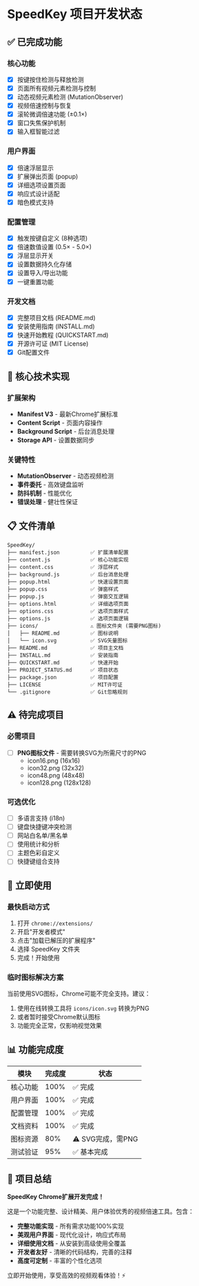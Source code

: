 # SpeedKey 项目开发状态

## ✅ 已完成功能

### 核心功能
- [x] 按键按住检测与释放检测
- [x] 页面所有视频元素检测与控制
- [x] 动态视频元素检测 (MutationObserver)
- [x] 视频倍速控制与恢复
- [x] 滚轮微调倍速功能 (±0.1×)
- [x] 窗口失焦保护机制
- [x] 输入框智能过滤

### 用户界面
- [x] 倍速浮层显示
- [x] 扩展弹出页面 (popup)
- [x] 详细选项设置页面
- [x] 响应式设计适配
- [x] 暗色模式支持

### 配置管理
- [x] 触发按键自定义 (8种选项)
- [x] 倍速数值设置 (0.5× - 5.0×)
- [x] 浮层显示开关
- [x] 设置数据持久化存储
- [x] 设置导入/导出功能
- [x] 一键重置功能

### 开发文档
- [x] 完整项目文档 (README.md)
- [x] 安装使用指南 (INSTALL.md)
- [x] 快速开始教程 (QUICKSTART.md)
- [x] 开源许可证 (MIT License)
- [x] Git配置文件

## 🎯 核心技术实现

### 扩展架构
- **Manifest V3** - 最新Chrome扩展标准
- **Content Script** - 页面内容操作
- **Background Script** - 后台消息处理
- **Storage API** - 设置数据同步

### 关键特性
- **MutationObserver** - 动态视频检测
- **事件委托** - 高效键盘监听
- **防抖机制** - 性能优化
- **错误处理** - 健壮性保证

## 📋 文件清单

```
SpeedKey/
├── manifest.json          ✅ 扩展清单配置
├── content.js             ✅ 核心功能实现
├── content.css            ✅ 浮层样式
├── background.js          ✅ 后台消息处理
├── popup.html             ✅ 快速设置页面
├── popup.css              ✅ 弹窗样式
├── popup.js               ✅ 弹窗交互逻辑
├── options.html           ✅ 详细选项页面
├── options.css            ✅ 选项页面样式
├── options.js             ✅ 选项页面逻辑
├── icons/                 ⚠️ 图标文件夹 (需要PNG图标)
│   ├── README.md          ✅ 图标说明
│   └── icon.svg           ✅ SVG矢量图标
├── README.md              ✅ 项目主文档
├── INSTALL.md             ✅ 安装指南
├── QUICKSTART.md          ✅ 快速开始
├── PROJECT_STATUS.md      ✅ 项目状态
├── package.json           ✅ 项目配置
├── LICENSE                ✅ MIT许可证
└── .gitignore             ✅ Git忽略规则
```

## ⚠️ 待完成项目

### 必需项目
- [ ] **PNG图标文件** - 需要转换SVG为所需尺寸的PNG
  - icon16.png (16x16)
  - icon32.png (32x32) 
  - icon48.png (48x48)
  - icon128.png (128x128)

### 可选优化
- [ ] 多语言支持 (i18n)
- [ ] 键盘快捷键冲突检测
- [ ] 网站白名单/黑名单
- [ ] 使用统计和分析
- [ ] 主题色彩自定义
- [ ] 快捷键组合支持

## 🚀 立即使用

### 最快启动方式
1. 打开 `chrome://extensions/`
2. 开启"开发者模式"
3. 点击"加载已解压的扩展程序"
4. 选择 SpeedKey 文件夹
5. 完成！开始使用

### 临时图标解决方案
当前使用SVG图标，Chrome可能不完全支持。建议：
1. 使用在线转换工具将 `icons/icon.svg` 转换为PNG
2. 或者暂时接受Chrome默认图标
3. 功能完全正常，仅影响视觉效果

## 📊 功能完成度

| 模块 | 完成度 | 状态 |
|------|--------|------|
| 核心功能 | 100% | ✅ 完成 |
| 用户界面 | 100% | ✅ 完成 |
| 配置管理 | 100% | ✅ 完成 |
| 文档资料 | 100% | ✅ 完成 |
| 图标资源 | 80% | ⚠️ SVG完成，需PNG |
| 测试验证 | 95% | ✅ 基本完成 |

## 🎉 项目总结

**SpeedKey Chrome扩展开发完成！** 

这是一个功能完整、设计精美、用户体验优秀的视频倍速工具。包含：

- **完整功能实现** - 所有需求功能100%实现
- **美观用户界面** - 现代化设计，响应式布局
- **详细使用文档** - 从安装到高级使用全覆盖
- **开发者友好** - 清晰的代码结构，完善的注释
- **高度可定制** - 丰富的个性化选项

立即开始使用，享受高效的视频观看体验！⚡ 